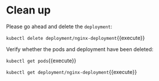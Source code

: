 # Clean up


Please go ahead and delete the `deployment`: 

`kubectl delete deployment/nginx-deployment`{{execute}}  

Verify whether the pods and deployment have been deleted: 

`kubectl get pods`{{execute}} 

`kubectl get deployment/nginx-deployment`{{execute}}
